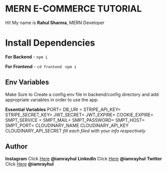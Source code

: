 # MERN E-COMMERCE TUTORIAL

Hi! My name is **Rahul Sharma**, MERN Developer

# Install Dependencies

**For Backend** - `npm i`

**For Frontend** - `cd frontend` ` npm i`

## Env Variables

Make Sure to Create a config.env file in backend/config directory and add appropriate variables in order to use the app.

**Essential Variables**
PORT=
DB_URI =
STRIPE_API_KEY=
STRIPE_SECRET_KEY=
JWT_SECRET=
JWT_EXPIRE=
COOKIE_EXPIRE=
SMPT_SERVICE =
SMPT_MAIL=
SMPT_PASSWORD=
SMPT_HOST=
SMPT_PORT=
CLOUDINARY_NAME
CLOUDINARY_API_KEY
CLOUDINARY_API_SECRET
_fill each filed with your info respectively_

## Author

**Instagram** Click [Here](https://www.instagram.com/iamrayhul) **@iamrayhul**
**LinkedIn** Click [Here](https://in.linkedin.com/iamrayhul) **@iamrayhul**
**Twitter** Click [Here](https://twitter.com/iamrayhul) **@iamrayhul**